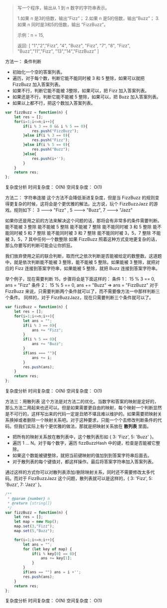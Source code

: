 

> 写一个程序，输出从 1 到 n 数字的字符串表示。
> 
>1.如果 n 是3的倍数，输出“Fizz”；
> 2.如果 n 是5的倍数，输出“Buzz”；
> 3.如果 n 同时是3和5的倍数，输出 “FizzBuzz”。
> 
> 示例：n = 15,
> 
> 返回: [ "1","2","Fizz", "4", "Buzz", "Fizz", "7", "8", "Fizz", "Buzz","11","Fizz", "13","14","FizzBuzz" ]

方法一： 条件判断

 - 初始化一个空的答案列表。
 - 遍历，对于每个数，判断它能不能同时被 3 和 5 整除，如果可以就把 FizzBuzz 加入答案列表。
 -  如果不行，判断它能不能被 3整除，如果可以，把 Fizz 加入答案列表。
 -  如果还是不行，判断它能不能被 5 整除，如果可以，把 Buzz 加入答案列表。
 - 如果以上都不行，把这个数加入答案列表。 
   

```javascript
var fizzBuzz = function(n) {
    let res = [];
    for(i=1;i<=n;i++){
        if(i % 3 == 0 && i % 5 == 0){
            res.push("FizzBuzz");
        }else if(i % 3 == 0){
            res.push("Fizz");
        }else if(i % 5 == 0){
            res.push("Buzz");
        }else{
            res.push(i+'');
        }
    }
    return res;
};
```

复杂度分析
时间复杂度： O(N)
空间复杂度： O(1)


方法二： 字符串连接
这个方法不会降低渐进复杂度，但是当 FizzBuzz 的规则变得更复杂的时候，这将会是个更优雅的解法。比方说，玩个 FizzBuzzJazz 的游戏。规则如下：
3 ---> "Fizz" , 5 ---> "Buzz", 7 ---> "Jazz"


如果你还是用之前的方法来解决这个问题的话，那将会有非常多的条件需要判断。
能不能被 3 整除
能不能被 5 整除
能不能被 7 整除
能不能同时被 3 和 5 整除
能不能同时被 5 和 7 整除
能不能同时被 3 和 7 整除
能不能同时被 3，5，7 整除
不能被 3，5，7 其中任何一个数整除
如果 FizzBuzz 照着这种方式变地更复杂的话，那么你要写的判断可能会让你抓狂。

我们放弃使用之前的联合判断，取而代之依次判断是否能被给定的数整数。这道题中，就是依次判断能不能被 3 整除，能不能被 5 整除。如果能被 3 整除，就把对应的 Fizz 连接到答案字符串，如果能被 5 整除，就把 Buzz 连接到答案字符串。

举个例子，现在需要判断 15，步骤将会是下面这样的：
条件 1： 15 % 3 == 0, ans = "Fizz"
条件 2： 15 % 5 == 0, ans += "Buzz"
=> ans = "FizzBuzz"
对于 FizzBuzz 来说，只需要判断两个条件就可以了，而不需要像方法一中那样判断三个条件。
同样的，对于 FizzBuzzJazz，现在只需要判断三个条件就可以了。

```javascript
var fizzBuzz = function(n) {
    let res = [];
    for(i=1;i<=n;i++){
        let ans = "";
        if(i % 3 == 0){
            ans += "Fizz";
        }
        if(i % 5 == 0){
            ans += "Buzz";
        }
        if(ans === ""){
            ans += i;
        }
        res.push(ans);
    }
    return res;
};
```
复杂度分析
时间复杂度： O(N)
空间复杂度： O(1)



方法三：用散列表
这个方法是对方法二的优化。当数字和答案的映射是定好的，那么方法二用起来也还可以。但是如果需要更自由的映射，每个映射一个判断显然是不可行的，这样写出来的代码一定是丑陋不堪且难以维护的。如果需要把映射关系换掉或者删除一个映射关系吧。对于这种要求，只能一个个去修改判断条件的代码。但我们实际上有个更优雅的做法，那就是把映射关系放在 **散列表** 里面。

 - 把所有的映射关系放在散列表中，这个散列表形如 { 3: 'Fizz', 5: 'Buzz' }。
 - 遍历 1 ... N。对于每个数字，遍历 fizzBuzzHash 中的键，检查是否能被它整除。
 - 如果这个数能被键整除，就把当前键映射的值加到到答案字符串后面去。
 - 对于散列表的每个键值对，都这样操作。最后将答案字符串加入答案列表。

通过这样的方式你可以对散列表添加/删除映射关系，同时还不需要修改太多代码。而对于 FizzBuzzJazz 这个问题，散列表就可以是这样的，{ 3: 'Fizz', 5: 'Buzz', 7: 'Jazz' }。

```javascript
/**
 * @param {number} n
 * @return {string[]}
 */
var fizzBuzz = function(n) {
    let res = [];
    let map = new Map();
    map.set(3,"Fizz");
    map.set(5,"Buzz");

    for(i=1;i<=n;i++){
        let ans = "";
        for (let key of map) {
            if(i % key[0] == 0){
                ans += key[1];
            }
        }
        if(ans == "") ans = i +'';
        res.push(ans);
    }
    return res;
};
```

复杂度分析
时间复杂度： O(N)
空间复杂度： O(1)